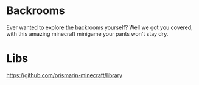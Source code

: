 # Backrooms

Ever wanted to explore the backrooms yourself?
Well we got you covered, with this amazing minecraft minigame
your pants won't stay dry.

# Libs

https://github.com/prismarin-minecraft/library
